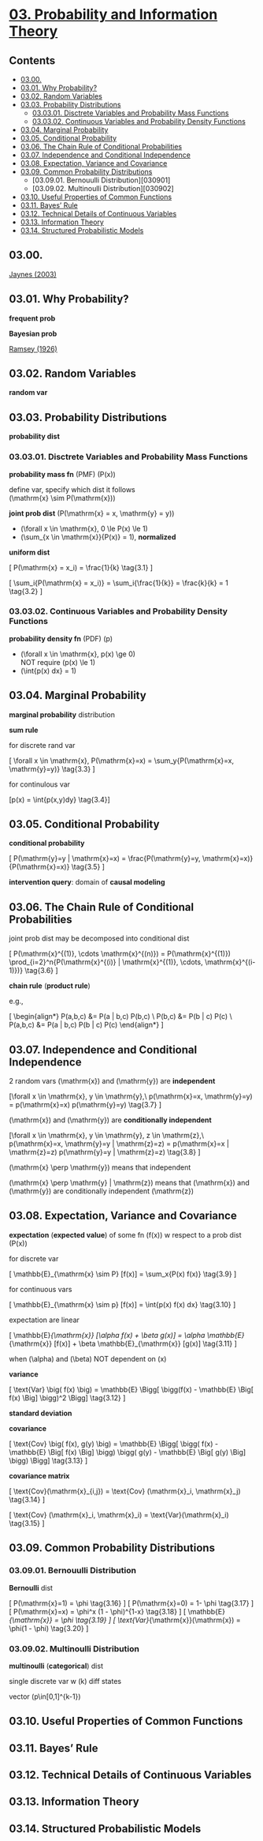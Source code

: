 <!--
Filename: 	note.md
Project: 	/Users/shume/Developer/DeepLearningBook/03
Author: 	shumez <https://github.com/shumez>
Created: 	2019-06-03 19:38:5
Modified: 	2019-08-20 14:26:48
-----
Copyright (c) 2019 shumez
-->

# [03. Probability and Information Theory]

## Contents

- [03.00.][0300]
- [03.01. Why Probability?][0301]
- [03.02. Random Variables][0302]
- [03.03. Probability Distributions][0303]
	- [03.03.01. Disctrete Variables and Probability Mass Functions][030301]
	- [03.03.02. Continuous Variables and Probability Density Functions][030302]
- [03.04. Marginal Probability][0304]
- [03.05. Conditional Probability][0305]
- [03.06. The Chain Rule of Conditional Probabilities][0306]
- [03.07. Independence and Conditional Independence][0307]
- [03.08. Expectation, Variance and Covariance][0308]
- [03.09. Common Probability Distributions][0309]
	- [03.09.01. Bernouulli Distribution][030901]
	- [03.09.02. Multinoulli Distribution][030902]
- [03.10. Useful Properties of Common Functions][0310]
- [03.11. Bayes’ Rule][0311]
- [03.12. Technical Details of Continuous Variables][0312]
- [03.13. Information Theory][0313]
- [03.14. Structured Probabilistic Models][0314]


## 03.00.

[Jaynes (2003)][2003_Jaynes]


## 03.01. Why Probability?

**frequent prob**

**Bayesian prob**

[Ramsey (1926)][1926_Ramsey]


## 03.02. Random Variables

**random var**


## 03.03. Probability Distributions

**probability dist**


### 03.03.01. Disctrete Variables and Probability Mass Functions

**probability mass fn** (PMF) \(P(x)\)

define var, specify which dist it follows  
\(\mathrm{x} \sim P(\mathrm{x})\)

**joint prob dist** \(P(\mathrm{x} = x, \mathrm{y} = y)\)


* \(\forall x \in \mathrm{x}, 0 \le P(x) \le 1\)
* \(\sum_{x \in \mathrm{x}}{P(x)} = 1\), **normalized**

**uniform dist**

\[ P(\mathrm{x} = x_i) = \frac{1}{k} \tag{3.1} \]

\[ \sum_i{P(\mathrm{x} = x_i)} = \sum_i{\frac{1}{k}} = \frac{k}{k} = 1 \tag{3.2} \]


### 03.03.02. Continuous Variables and Probability Density Functions

**probability density fn** (PDF) \(p\)

* \(\forall x \in \mathrm{x}, p(x) \ge 0\)  
	NOT require \(p(x) \le 1\)
* \(\int{p(x) dx} = 1\)

## 03.04. Marginal Probability

**marginal probability** distribution

**sum rule**

for discrete rand var 

\[ \forall x \in \mathrm{x}, P(\mathrm{x}=x) = \sum_y{P(\mathrm{x}=x, \mathrm{y}=y)} \tag{3.3} \]

for continulous var

\[p(x) = \int{p(x,y)dy} \tag{3.4}\]


## 03.05. Conditional Probability

**conditional probability**

\[ P(\mathrm{y}=y | \mathrm{x}=x) = \frac{P(\mathrm{y}=y, \mathrm{x}=x)}{P(\mathrm{x}=x)} \tag{3.5} \]



**intervention query**: domain of **causal modeling**


## 03.06. The Chain Rule of Conditional Probabilities

joint prob dist may be decomposed into conditional dist

\[ P(\mathrm{x}^{(1)}, \cdots \mathrm{x}^{(n)}) = P(\mathrm{x}^{(1)}) \prod_{i=2}^n{P(\mathrm{x}^{(i)} | \mathrm{x}^{(1)}, \cdots, \mathrm{x}^{(i-1)})} \tag{3.6} \]

**chain rule** (**product rule**)

e.g., 

\[
	\begin{align*}
		P(a,b,c) &= P(a | b,c) P(b,c) \\
		P(b,c) &= P(b | c) P(c) \\
		P(a,b,c) &= P(a | b,c) P(b | c) P(c)
	\end{align*}
\]


## 03.07. Independence and Conditional Independence

2 random vars \(\mathrm{x}\) and \(\mathrm{y}\) are **independent**

\[\forall x \in \mathrm{x}, y \in \mathrm{y},\\ p(\mathrm{x}=x, \mathrm{y}=y) = p(\mathrm{x}=x) p(\mathrm{y}=y) \tag{3.7} \]

\(\mathrm{x}\) and \(\mathrm{y}\) are **conditionally independent**

\[\forall x \in \mathrm{x}, y \in \mathrm{y}, z \in \mathrm{z},\\ p(\mathrm{x}=x, \mathrm{y}=y | \mathrm{z}=z) = p(\mathrm{x}=x | \mathrm{z}=z) p(\mathrm{y}=y | \mathrm{z}=z) \tag{3.8} \]

\(\mathrm{x} \perp \mathrm{y}\) means that independent

\(\mathrm{x} \perp \mathrm{y} | \mathrm{z}\) means that \(\mathrm{x}\) and \(\mathrm{y}\) are conditionally independent \(\mathrm{z}\)


## 03.08. Expectation, Variance and Covariance

**expectation** (**expected value**) of some fn \(f(x)\) w respect to a prob dist \(P(x)\)

for discrete var 

\[ \mathbb{E}_{\mathrm{x} \sim P} [f(x)] = \sum_x{P(x) f(x)} \tag{3.9} \]

for continuous vars

\[ \mathbb{E}_{\mathrm{x} \sim p} [f(x)] = \int{p(x) f(x) dx} \tag{3.10} \]

expectation are linear 

\[ \mathbb{E}_{\mathrm{x}} [\alpha f(x) + \beta g(x)] = \alpha \mathbb{E}_{\mathrm{x}} [f(x)] + \beta \mathbb{E}_{\mathrm{x}} [g(x)] \tag{3.11} \]

when \(\alpha\) and \(\beta\) NOT dependent on \(x\)

**variance**

\[ \text{Var} \big( f(x) \big) = \mathbb{E} \Bigg[ \bigg(f(x) - \mathbb{E} \Big[ f(x) \Big] \bigg)^2 \Bigg] \tag{3.12} \]

**standard deviation**


**covariance**

\[ \text{Cov} \big( f(x), g(y) \big) = \mathbb{E} \Bigg[ \bigg( f(x) - \mathbb{E} \Big[ f(x) \Big] \bigg) \bigg( g(y) - \mathbb{E} \Big[ g(y) \Big] \bigg) \Bigg] \tag{3.13} \]

**covariance matrix**

\[ \text{Cov}(\mathrm{x}_{i,j}) = \text{Cov} (\mathrm{x}_i, \mathrm{x}_j) \tag{3.14} \]

\[ \text{Cov} (\mathrm{x}_i, \mathrm{x}_i) = \text{Var}(\mathrm{x}_i) \tag{3.15} \]


## 03.09. Common Probability Distributions

### 03.09.01. Bernouulli Distribution

**Bernoulli** dist

\[ P(\mathrm{x}=1) = \phi \tag{3.16} \]
\[ P(\mathrm{x}=0) = 1- \phi \tag{3.17} \]
\[ P(\mathrm{x}=x) = \phi^x (1 - \phi)^{1-x} \tag{3.18} \]
\[ \mathbb{E}_{\mathrm{x}} = \phi \tag{3.19} \]
\[ \text{Var}_{\mathrm{x}}(\mathrm{x}) = \phi(1 - \phi) \tag{3.20} \]


### 03.09.02. Multinoulli Distribution

**multinoulli** (**categorical**) dist

single discrete var w \(k\) diff states

vector \(p\in[0,1]^{k-1}\)


## 03.10. Useful Properties of Common Functions
## 03.11. Bayes’ Rule
## 03.12. Technical Details of Continuous Variables
## 03.13. Information Theory
## 03.14. Structured Probabilistic Models




##
[03. Probability and Information Theory]: https://www.deeplearningbook.org/contents/prob.html

<!-- toc -->
[0300]: #0300
[0301]: #0301_why_probability
[0302]: #0302_random_variables
[0303]: #0303_probability_distributions
[030301]: #030301_disctrete_variables_and_probability_mass_functions
[030302]: #030302_continuous_variables_and_probability_density_functions
[0304]: #0304_marginal_probability
[0305]: #0305_conditional_probability
[0306]: #0306_the_chain_rule_of_conditional_probabilities
[0307]: #0307_independence_and_conditional_independence
[0308]: #0308_expectation_variance_and_covariance
[0309]: #0309_common_probability_distributions
[0310]: #0310_useful_properties_of_common_functions
[0311]: #0311_bayes_rule
[0312]: #0312_technical_details_of_continuous_variables
[0313]: #0313_information_theory
[0314]: #0314_structured_probabilistic_models

<!-- ref -->
<!-- 0300 -->
[2003_Jaynes]: #0300

<!-- 0301 -->
[1926_Ramsey]: #0301

<!-- fig -->

<!-- term -->

<style type="text/css">
	img{width: 51%; float: right;}
</style>